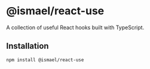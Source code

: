 # @ismael/react-use

A collection of useful React hooks built with TypeScript.

## Installation

```bash
npm install @ismael/react-use